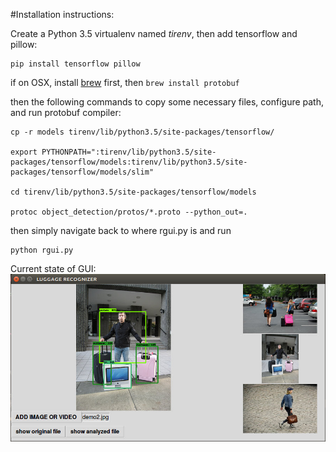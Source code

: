 #Installation instructions:

Create a Python 3.5 virtualenv named *tirenv*, then add tensorflow and pillow:
~~~~
pip install tensorflow pillow
~~~~

if on OSX, install [brew](http://brew.sh "brew for mac") first, then ```brew install protobuf```

then the following commands to copy some necessary files, configure path, and run protobuf compiler:

~~~~
cp -r models tirenv/lib/python3.5/site-packages/tensorflow/

export PYTHONPATH=":tirenv/lib/python3.5/site-packages/tensorflow/models:tirenv/lib/python3.5/site-packages/tensorflow/models/slim"

cd tirenv/lib/python3.5/site-packages/tensorflow/models

protoc object_detection/protos/*.proto --python_out=.
~~~~

then simply navigate back to where rgui.py is and run

~~~~
python rgui.py
~~~~

Current state of GUI:![Alt](https://raw.githubusercontent.com/tirhomin/luggage-recognizer/master/gui-wimage.jpg "screenshot")